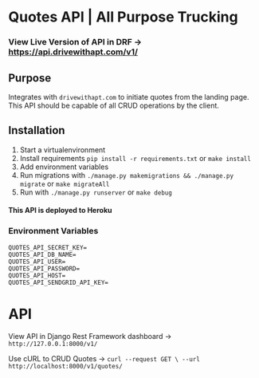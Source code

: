 # Quotes API | All Purpose Trucking 

### View Live Version of API in DRF -> https://api.drivewithapt.com/v1/
## Purpose
Integrates with `drivewithapt.com` to initiate quotes from the landing page. This API should be capable of all CRUD
 operations by the client.  

## Installation
1. Start a virtualenvironment 
2. Install requirements `pip install -r requirements.txt` or `make install`
3. Add environment variables
4. Run migrations with `./manage.py makemigrations && ./manage.py migrate` or `make migrateAll`
3. Run with `./manage.py runserver` or `make debug`
#### This API is deployed to Heroku
### Environment Variables
```
QUOTES_API_SECRET_KEY=
QUOTES_API_DB_NAME=
QUOTES_API_USER=
QUOTES_API_PASSWORD=
QUOTES_API_HOST=
QUOTES_API_SENDGRID_API_KEY=
```

# API
View API in Django Rest Framework dashboard -> `http://127.0.0.1:8000/v1/`

Use cURL to CRUD Quotes -> ```curl --request GET \
                                   --url http://localhost:8000/v1/quotes/```